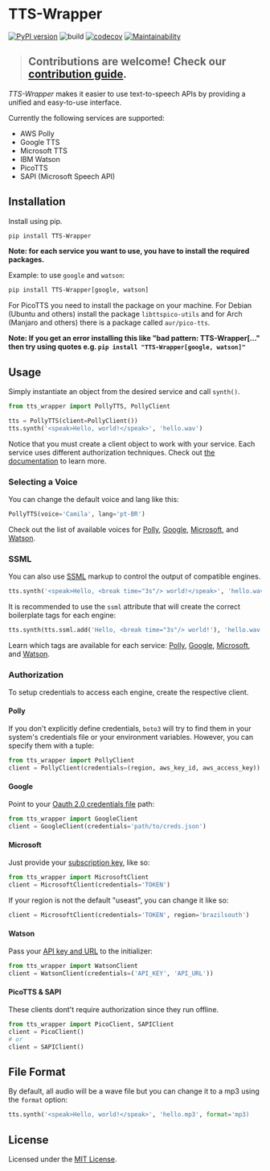 # TTS-Wrapper

[![PyPI version](https://badge.fury.io/py/tts-wrapper.svg)](https://badge.fury.io/py/tts-wrapper)
![build](https://github.com/mediatechlab/tts-wrapper/workflows/build/badge.svg)
[![codecov](https://codecov.io/gh/mediatechlab/tts-wrapper/branch/master/graph/badge.svg?token=79IG7GAK0B)](https://codecov.io/gh/mediatechlab/tts-wrapper)
[![Maintainability](https://api.codeclimate.com/v1/badges/b327dda20742c054bcf0/maintainability)](https://codeclimate.com/github/mediatechlab/tts-wrapper/maintainability)

> ## **Contributions are welcome! Check our [contribution guide](./CONTRIBUTING.md).**

_TTS-Wrapper_ makes it easier to use text-to-speech APIs by providing a unified and easy-to-use interface.

Currently the following services are supported:

- AWS Polly
- Google TTS
- Microsoft TTS
- IBM Watson
- PicoTTS
- SAPI (Microsoft Speech API)

## Installation

Install using pip.

```sh
pip install TTS-Wrapper
```

**Note: for each service you want to use, you have to install the required packages.**

Example: to use `google` and `watson`:

```sh
pip install TTS-Wrapper[google, watson]
```

For PicoTTS you need to install the package on your machine. For Debian (Ubuntu and others) install the package `libttspico-utils` and for Arch (Manjaro and others) there is a package called `aur/pico-tts`.

**Note: If you get an error installing this like "bad pattern: TTS-Wrapper[..." then try using quotes e.g. `pip install "TTS-Wrapper[google, watson]"`**

## Usage

Simply instantiate an object from the desired service and call `synth()`.

```Python
from tts_wrapper import PollyTTS, PollyClient

tts = PollyTTS(client=PollyClient())
tts.synth('<speak>Hello, world!</speak>', 'hello.wav')
```

Notice that you must create a client object to work with your service. Each service uses different authorization techniques. Check out [the documentation](#authorization) to learn more.

### Selecting a Voice

You can change the default voice and lang like this:

```Python
PollyTTS(voice='Camila', lang='pt-BR')
```

Check out the list of available voices for [Polly](https://docs.aws.amazon.com/polly/latest/dg/voicelist.html), [Google](https://cloud.google.com/text-to-speech/docs/voices), [Microsoft](https://docs.microsoft.com/en-us/azure/cognitive-services/speech-service/rest-text-to-speech#get-a-list-of-voices), and [Watson](https://cloud.ibm.com/docs/text-to-speech?topic=text-to-speech-voices).

### SSML

You can also use [SSML](https://en.wikipedia.org/wiki/Speech_Synthesis_Markup_Language) markup to control the output of compatible engines.

```Python
tts.synth('<speak>Hello, <break time="3s"/> world!</speak>', 'hello.wav')
```

It is recommended to use the `ssml` attribute that will create the correct boilerplate tags for each engine:

```Python
tts.synth(tts.ssml.add('Hello, <break time="3s"/> world!'), 'hello.wav')
```

Learn which tags are available for each service: [Polly](https://docs.aws.amazon.com/polly/latest/dg/supportedtags.html), [Google](https://cloud.google.com/text-to-speech/docs/ssml), [Microsoft](https://docs.microsoft.com/en-us/cortana/skills/speech-synthesis-markup-language), and [Watson](https://cloud.ibm.com/docs/text-to-speech?topic=text-to-speech-ssml).

### Authorization

To setup credentials to access each engine, create the respective client.

#### Polly

If you don't explicitly define credentials, `boto3` will try to find them in your system's credentials file or your environment variables. However, you can specify them with a tuple:

```Python
from tts_wrapper import PollyClient
client = PollyClient(credentials=(region, aws_key_id, aws_access_key))
```

#### Google

Point to your [Oauth 2.0 credentials file](https://developers.google.com/identity/protocols/OAuth2) path:

```Python
from tts_wrapper import GoogleClient
client = GoogleClient(credentials='path/to/creds.json')
```

#### Microsoft

Just provide your [subscription key](https://docs.microsoft.com/en-us/azure/cognitive-services/speech-service/rest-text-to-speech#authentication), like so:

```Python
from tts_wrapper import MicrosoftClient
client = MicrosoftClient(credentials='TOKEN')
```

If your region is not the default "useast", you can change it like so:

```Python
client = MicrosoftClient(credentials='TOKEN', region='brazilsouth')
```

#### Watson

Pass your [API key and URL](https://cloud.ibm.com/apidocs/text-to-speech/text-to-speech#authentication) to the initializer:

```Python
from tts_wrapper import WatsonClient
client = WatsonClient(credentials=('API_KEY', 'API_URL'))
```

#### PicoTTS & SAPI

These clients dont't require authorization since they run offline.

```Python
from tts_wrapper import PicoClient, SAPIClient
client = PicoClient()
# or
client = SAPIClient()
```

## File Format

By default, all audio will be a wave file but you can change it to a mp3 using the `format` option:

```Python
tts.synth('<speak>Hello, world!</speak>', 'hello.mp3', format='mp3)
```

## License

Licensed under the [MIT License](./LICENSE).
